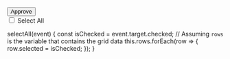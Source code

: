 <div class="row">
  <div class="col-md-11 text-right">
    <button type="button" class="btn btn-primary mt-2 mb-3">Approve</button>
  </div>

</div>

<div class="form-check">
  <input class="form-check-input" type="checkbox" id="selectAllCheckbox" (change)="selectAll($event)">
  <label class="form-check-label" for="selectAllCheckbox">
    Select All
  </label>
</div>

selectAll(event) {
  const isChecked = event.target.checked;
  // Assuming `rows` is the variable that contains the grid data
  this.rows.forEach(row => {
    row.selected = isChecked;
  });
}
